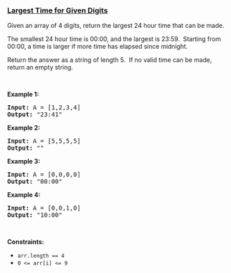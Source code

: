 ### [Largest Time for Given Digits](https://leetcode.com/problems/largest-time-for-given-digits)

<p>Given an array of 4 digits, return the largest 24 hour time that can be made.</p>

<p>The smallest 24 hour time is 00:00, and the largest is 23:59.&nbsp; Starting from 00:00, a time is larger if more time has elapsed since midnight.</p>

<p>Return the answer as a string of length 5.&nbsp; If no valid time can be made, return an empty string.</p>

<p>&nbsp;</p>
<p><strong>Example 1:</strong></p>
<pre><strong>Input:</strong> A = [1,2,3,4]
<strong>Output:</strong> "23:41"
</pre><p><strong>Example 2:</strong></p>
<pre><strong>Input:</strong> A = [5,5,5,5]
<strong>Output:</strong> ""
</pre><p><strong>Example 3:</strong></p>
<pre><strong>Input:</strong> A = [0,0,0,0]
<strong>Output:</strong> "00:00"
</pre><p><strong>Example 4:</strong></p>
<pre><strong>Input:</strong> A = [0,0,1,0]
<strong>Output:</strong> "10:00"
</pre>
<p>&nbsp;</p>
<p><strong>Constraints:</strong></p>

<ul>
	<li><code>arr.length == 4</code></li>
	<li><code>0 &lt;= arr[i] &lt;= 9</code></li>
</ul>

